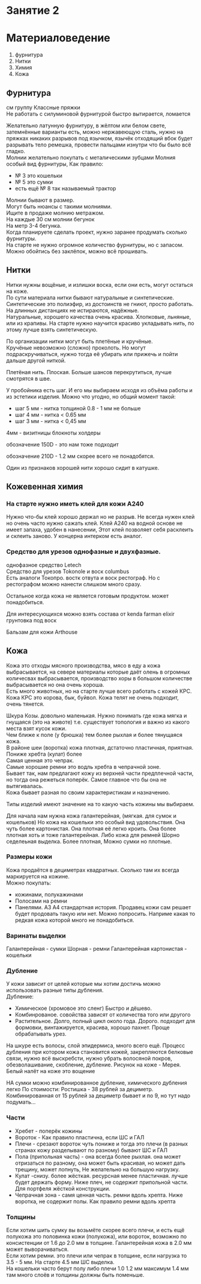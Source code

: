# Занятие 2
# Материаловедение
1. фурнитура
2. Нитки
3. Химия
4. Кожа

## Фурнитура
см группу Классные пряжки  
Не работать с силуминовой фурнитурой быстро вытирается, ломается  

Желательно латунную фурнитуру, в жёлтом или белом свете, затемнённые варианты есть, можно нержавеющую сталь, нужно на пряжках никаких разрывов под язычком, язычёк отходящий вбок будет разрывать тело ремешка, провести пальцами изнутри что бы было всё гладко.   
Молнии желательно покупать с металическими зубцами
Молния особый вид фурнитуры, 
Как правило:
- № 3 это  кошельки
- № 5 это сумки
- есть ещё № 8 так называемый трактор

Молнии бывают в размер.  
Могут быть нюансы с такими молниями.   
Ищите в продаже молнию метражом.   
На каждые 30 см молнии бегунок  
На метр 3-4 бегунка.   
Когда планируете сделать проект, нужно заранее продумать сколько фурнитуры.   
На старте не нужно огромное количество фурнитуры, но с запасом. Можно обойтись без заклёпок, можно всё прошивать. 

## Нитки
Нитки нужны вощёные, и излишки воска, если они есть, могут остаться на коже.  
По сути материала нитки бывают натуральные и синтетические.  
Синтетические это полиэфир, из достоинств не гниют, просто работать. На длинных дистанциях не истираются, надёжные.  
Натуральные, хорошего качества очень красива. Хлопковые, льняные, или из крапивы. На старте нужно научится красиво укладывать нить, по этому лучше взять синтетическую.   

По организации нитки могут быть плетёные и кручёные.   
Кручёные невозможно (сложно) проколоть. Но могут подраскручиваться, нужно тогда её убирать или прижечь и пойти дальше другой ниткой. 

Плетёная нить. Плоская. Больше шансов перекрутиться, лучше смотрятся в шве. 

У пробойника есть шаг. И его мы выбираем исходя из объёма работы и из эстетики изделия. Можно что угодно, но общий момент такой:
- шаг 5 мм - нитка толщиной 0.8 - 1 мм не больше
- шаг 4 мм - нитка < 0.65 мм
- шаг 3 мм - нитка < 0,45 мм

4мм - визитницы блокноты холдеры   

обозначение 150D - это нам тоже подходит

обозначение 210D - 1.2 мм скорее всего не понадобятся. 

Один из признаков хорошей нити хорошо сидит в катушке. 

## Кожевенная химия
### На старте нужно иметь клей для кожи А240  
Нужно что-бы клей хорошо держал но не разрыв. Не всегда нужен клей но очень часто нужно сажать клей. Клей А240 на водной основе не имеет запаха, удобен в нанесении, Этот клей позволяет себя расклеить и склеить заново.  У концерна интерком есть аналог.  
### Средство для урезов однофазные и двухфазные. 
однофазное средство Letech  
Средство для урезов Tokonole и воск  columbus  
Есть аналоги Токопро. востк отвута и воск рестограф. Но с рестографом можно нанести слишком много сразу. 

Остальное когда кожа не является готовым продуктом. может понадобиться. 

Для интересующихся можно взять состава от kenda farman elixir грунтовка под воск  

Бальзам для кожи Arthouse  

## Кожа
Кожа это отходы мясного производства, мясо в еду а кожа выбрасывается, на севере материалы которые даёт олень в огромных количесвах выбрасывается, производство хоры в большом количестве выбрасывается но она очень хороша.   
Есть много животных, но на старте лучше всего работать с кожей КРС.  
Кожа КРС это корова, бык, буйвол. Кожа телят не очень подходит, очень тянется.  

Шкура Козы. довольно маленькая. Нужно понимать где кожа мягка и гнущаяся (это на животе) т.е. существует топология и важно из какого места взят кусок кожи.  
Чем ближе к поле (у брюшка) тем более рыхлая и более тянущаяся кожа.  
В районе шеи (воротка) кожа плотная, дстаточно пластичная, приятная.  
Пониже хребта (кулат) более  
Самая ценная это чепрак.   
Самые хорошие ремни это водль хребта в чепрачной зоне.  
Бывает так, нам предлагают кожу из верхней части предплечной части, но тогда она режеться поперёк. Самое главное что бы она не вытягивалась.  
 Кожа бывает разная по своим характеристикам и назначению.  

Типы изделий имеют значение на то какую часть кожины мы выбираем.    

Для начала нам нужна кожа галантерейная, (мягкая. для сумок и кошельков) Но кожа на кошельки это особый вид удовольствия. Она чуть более картонистая. Она плотная её легко кроить. Она более плотная хоть и тоже галантерейная. 
Либо кожа для ремней Шорно седелеьная выделка. Более плотная, Можно сумки но плотные. 

### Размеры кожи
Кожа продаётся в дециметрах квадратных. Сколько там их всегда маркируется на кожине.  
Можно покупать:
- кожинами, полукажинами
- Полосами на ремни
- Панелями. А3 А4 стандартная история. Продавец кожи сам решает будет продовать такую или нет. Можно попросить. Наприме какая то редкая кожа которой много не понадобиться. 

### Варинаты выделки
Галантерейная - сумки
Шорная - ремни
Галантерейная картонистая - кошельки

### Дубление 
У кожи зависит от целей которые мы хотим достичь можно использовать разные типы дубления.  
Дубление:
- Химическое (хромовое это сленг) Быстро и дёшево. 
- Комбинрованое. совойства зависят от количества того или другого
- Растительное. Долго, полный цикл около года. Дорого. подходит для формовки, винтажируется, красива, хорошо пахнет. Проще обрабатывать урез. 

На шкуре есть волосы, слой эпидермиса, много всего ещё. Процесс дубления при котором кожа становится кожей, закрепляются белковые связи, нужно всё выскребсти, нужно убрать волосяной покров, обезволашивание, скобление, дубление. 
Рисунок на коже - Мерея.
Белый налёт на коже это вощение

НА сумки можно комбинированное дубление, химического дубления легко
По стоимости:
Ростишка - 38 рублей за дециметр. 
Комбинированная от 15 рублей за дециметр бывает и по 9, но тут надо подумать...

### Части
- Хребет - поперёк кожины
- Вороток - Как правило пластична, если ШС и ГАЛ
- Плечи - срезают вороток чуть пониже и тогда это плечи (в разных странах кожу разделывают по разному) бывают ШС и ГАЛ
- Пола (припольная часть) - она всегда более рыхлая. она может отризаться по разному, она может быть красивая, но может дать трещину, может лопнуть, Не желательно на большую нагрузку.
- Кулат -снизу. более жёсткая. ресурсная менее пластичная. лучше будет держать форму. Ниже плеч, не содержит припольной части. Для портфеля жёсткой конструкции.
- Чепрачная зона - самя ценная часть. ремни вдоль хрепта. Ниже воротка, не содержит полы. Как правило ремни вдоль хрепта


### Толщины
Если хотим шить сумку вы возьмёте скорее всего плечи, и есть ещё полукожа это половинка кожи (полукожа), или вороток, возможно по консистенции от 1.6 до 2.0 мм в толщине. Галантерейная кожа в 2.0 мм может выворачиваться.  
Если хотим ремни. это плечи или чепрак в толщине, если нагрузка то 3.5 - 5 мм.  На старте 4.5 мм ШС выделка.  
На кошельки часто берут полу либо плечи 1.0 1.2 мм максимум 1.4 мм там много слоёв и толщины должны быть поменьше.   